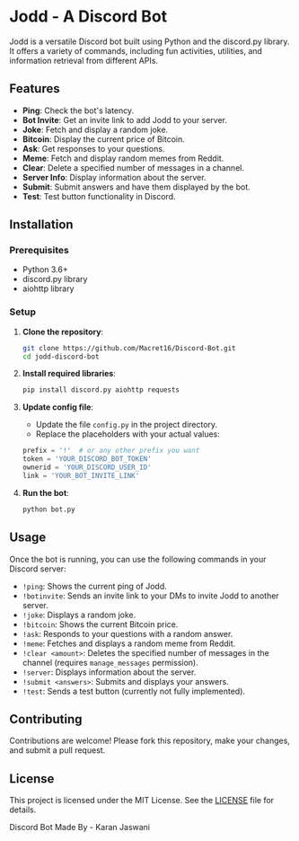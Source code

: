 # Jodd - A Discord Bot

Jodd is a versatile Discord bot built using Python and the discord.py library. It offers a variety of commands, including fun activities, utilities, and information retrieval from different APIs.

## Features

- **Ping**: Check the bot's latency.
- **Bot Invite**: Get an invite link to add Jodd to your server.
- **Joke**: Fetch and display a random joke.
- **Bitcoin**: Display the current price of Bitcoin.
- **Ask**: Get responses to your questions.
- **Meme**: Fetch and display random memes from Reddit.
- **Clear**: Delete a specified number of messages in a channel.
- **Server Info**: Display information about the server.
- **Submit**: Submit answers and have them displayed by the bot.
- **Test**: Test button functionality in Discord.

## Installation

### Prerequisites

- Python 3.6+
- discord.py library
- aiohttp library

### Setup

1. **Clone the repository**:
    ```sh
    git clone https://github.com/Macret16/Discord-Bot.git
    cd jodd-discord-bot
    ```

2. **Install required libraries**:
    ```sh
    pip install discord.py aiohttp requests
    ```

3. **Update config file**:
    - Update the file `config.py` in the project directory.
    - Replace the placeholders with your actual values:
    ```python
    prefix = '!'  # or any other prefix you want
    token = 'YOUR_DISCORD_BOT_TOKEN'
    ownerid = 'YOUR_DISCORD_USER_ID'
    link = 'YOUR_BOT_INVITE_LINK'
    ```

4. **Run the bot**:
    ```sh
    python bot.py
    ```

## Usage

Once the bot is running, you can use the following commands in your Discord server:

- `!ping`: Shows the current ping of Jodd.
- `!botinvite`: Sends an invite link to your DMs to invite Jodd to another server.
- `!joke`: Displays a random joke.
- `!bitcoin`: Shows the current Bitcoin price.
- `!ask`: Responds to your questions with a random answer.
- `!meme`: Fetches and displays a random meme from Reddit.
- `!clear <amount>`: Deletes the specified number of messages in the channel (requires `manage_messages` permission).
- `!server`: Displays information about the server.
- `!submit <answers>`: Submits and displays your answers.
- `!test`: Sends a test button (currently not fully implemented).

## Contributing

Contributions are welcome! Please fork this repository, make your changes, and submit a pull request.

## License

This project is licensed under the MIT License. See the [LICENSE](LICENSE) file for details.


Discord Bot Made By - Karan Jaswani
